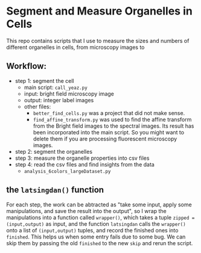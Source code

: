 # Segment and Measure Organelles in Cells

This repo contains scripts that I use to measure the sizes and numbers of different organelles in cells, from microscopy images to 

## Workflow:

- step 1: segment the cell
    - main script: `call_yeaz.py`
    - input: bright field microscopy image
    - output: integer label images
    - other files: 
        - `better_find_cells.py` was a project that did not make sense. 
        - `find_affine_transform.py` was used to find the affine transform from the Bright field images to the spectral images. Its result has been incorporated into the main script. So you might want to delete them if you are processing fluorescent microscopy images.
- step 2: segment the organelles
- step 3: measure the organelle properties into csv files
- step 4: read the csv files and find insights from the data
    - `analysis_6colors_largeDataset.py`

## the `latsingdan()` function

For each step, the work can be abtracted as "take some input, apply some manipulations, and save the result into the output", so I wrap the manipulations into a function called `wrapper()`, which takes a tuple `zipped = (input,output)` as input, and the function `latsingdan` calls the `wrapper()` onto a list of `(input,output)` tuples, and record the finished ones into `finished`. This helps us when some entry fails due to some bug. We can skip them by passing the old `finished` to the new `skip` and rerun the script. 
